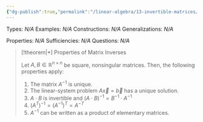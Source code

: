 ```yaml
---
{"dg-publish":true,"permalink":"/linear-algebra/13-invertible-matrices/13-4-properties-of-matrix-inverses/","tags":["Type/Theorem","Topic/Linear_Algebra"]}
---
```


Types: *N/A*
Examples: *N/A*
Constructions: *N/A*
Generalizations: *N/A*

Properties: *N/A*
Sufficiencies: *N/A*
Questions: *N/A*

> [!theorem|*] Properties of Matrix Inverses
> 
> Let $A, B \in \mathbb{R}^{n \times n}$ be square, nonsingular matrices. Then, the following properties apply:
> 1. The matrix $A^{-1}$ is unique.
> 2. The linear-system problem $A\vec{x}=\vec{b}$ has a unique solution.
> 3. $A \cdot B$ is invertible and $(A \cdot B)^{-1} = B^{-1} \cdot A^{-1}$
> 4. $(A^{T})^{-1} = (A^{-1})^{T}=A^{-T}$
> 5. $A^{-1}$ can be written as a product of elementary matrices.